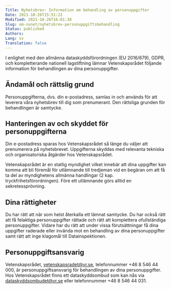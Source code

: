 ```yaml
---
Title: Nyhetsbrev: Information om behandling av personuppgifter
Date: 2021-10-26T15:51:22
Modified: 2021-10-26T16:01:38
Slug: om-sunet/nyhetsbrev-personuppgiftsbehandling
Status: published
Authors: 
Lang: sv
Translation: false
---
```


I enlighet med den allmänna dataskyddsförordningen (EU 2016/679), GDPR, och kompletterande nationell lagstiftning lämnar Vetenskapsrådet följande information för behandlingen av dina personuppgifter.

Ändamål och rättslig grund
--------------------------

Personuppgifterna, dvs. din e-postadress, samlas in och används för att leverera våra nyhetsbrev till dig som prenumerant. Den rättsliga grunden för behandlingen är samtycke.

Hanteringen av och skyddet för personuppgifterna
------------------------------------------------

Din e-postadress sparas hos Vetenskapsrådet så länge du väljer att prenumerera på nyhetsbrevet. Uppgifterna skyddas med relevanta tekniska och organisatoriska åtgärder hos Vetenskapsrådet.

Vetenskapsrådet är en statlig myndighet vilket innebär att dina uppgifter kan komma att bli föremål för utlämnande till tredjeman vid en begäran om att få ta del av myndighetens allmänna handlingar (2 kap. tryckfrihetsförordningen). Före ett utlämnande görs alltid en sekretessprövning.

Dina rättigheter
----------------

Du har rätt att när som helst återkalla ett lämnat samtycke. Du har också rätt att få felaktiga personuppgifter rättade och rätt att komplettera ofullständiga personuppgifter. Vidare har du rätt att under vissa förutsättningar få dina uppgifter raderade eller invända mot en behandling av dina personuppgifter samt rätt att inge klagomål till Datainspektionen.

Personuppgiftsansvarig
----------------------

Vetenskapsrådet, vetenskapsradet@vr.se, telefonnummer +46 8 546 44 000, är personuppgiftsansvarig för behandlingen av dina personuppgifter. Hos Vetenskapsrådet finns ett dataskyddsombud som kan nås via dataskyddsombudet@vr.se eller telefonnummer +46 8 546 44 031.

